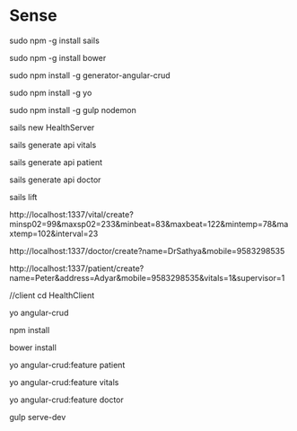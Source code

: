 # Sense
sudo npm -g install sails

sudo npm -g install bower

sudo npm install -g generator-angular-crud

sudo npm install -g yo

sudo npm install -g gulp nodemon

sails new HealthServer

sails generate api vitals

sails generate api patient

sails generate api doctor

sails lift
 
	
http://localhost:1337/vital/create?minsp02=99&maxsp02=233&minbeat=83&maxbeat=122&mintemp=78&maxtemp=102&interval=23

http://localhost:1337/doctor/create?name=DrSathya&mobile=9583298535

http://localhost:1337/patient/create?name=Peter&address=Adyar&mobile=9583298535&vitals=1&supervisor=1


//client
cd HealthClient

yo angular-crud

npm install

bower install

yo angular-crud:feature patient

yo angular-crud:feature vitals

yo angular-crud:feature doctor

gulp serve-dev

